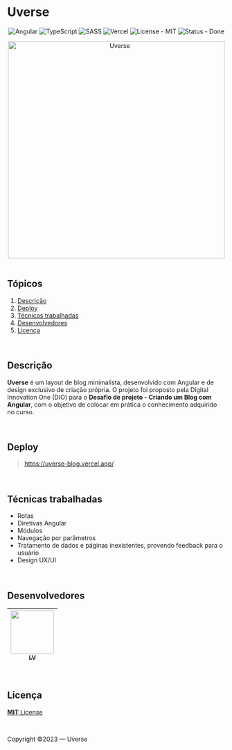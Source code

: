 # Uverse
<p align="center">
  <img src="https://img.shields.io/badge/angular-%23DD0031.svg?style=for-the-badge&logo=angular&logoColor=white" alt="Angular">
  <img src="https://img.shields.io/badge/typescript-%23007ACC.svg?style=for-the-badge&logo=typescript&logoColor=white" alt="TypeScript">
  <img src="https://img.shields.io/badge/SASS-hotpink.svg?style=for-the-badge&logo=SASS&logoColor=white" alt="SASS">
  <img src="https://img.shields.io/badge/vercel-%23000000.svg?style=for-the-badge&logo=vercel&logoColor=white" alt="Vercel">
  <img src="https://img.shields.io/badge/license-mit-informational?style=for-the-badge" alt="License - MIT">
  <img src="https://img.shields.io/badge/status-done-success?style=for-the-badge" alt="Status - Done">
</p>

<div align="center">
  <img src="https://github.com/lvamorim/uverse-blog/assets/118397791/fd95197e-49bf-4cd2-8825-dc4bf65b183a" alt="Uverse" width="500px">
</div>

<br>

## Tópicos
1. [Descrição](#descrição)
4. [Deploy](#deploy)
5. [Técnicas trabalhadas](#técnicas-trabalhadas)
6. [Desenvolvedores](#desenvolvedores)
7. [Licença](#licença)

<br>

## Descrição
**Uverse** é um layout de blog minimalista, desenvolvido com Angular e de design exclusivo de criação própria. O projeto foi proposto pela Digital Innovation One (DIO) para o **Desafio de projeto - Criando um Blog com Angular**, com o objetivo de colocar em prática o conhecimento adquirido no curso.

<br>

## Deploy
> https://uverse-blog.vercel.app/

<br>

## Técnicas trabalhadas
- Rotas
- Diretivas Angular
- Módulos
- Navegação por parâmetros
- Tratamento de dados e páginas inexistentes, provendo feedback para o usuário
- Design UX/UI

<br>

## Desenvolvedores
| [<img src="https://github.com/lvamorim.png" width=100><br><sub>LV</sub>](https://github.com/lvamorim) |
| :---: |

<br>

## Licença
[**MIT** License](https://github.com/lvamorim/uverse-blog/blob/main/LICENSE)

<br>

Copyright ©2023 — Uverse
